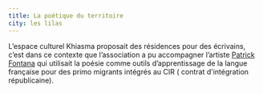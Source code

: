 ```yaml
---
title: La poétique du territoire
city: les lilas
---
```


L’espace culturel Khiasma proposait des résidences pour des écrivains, c’est dans ce contexte que l’association a pu accompagner l’artiste <a href="http://fofana.free.fr/wp/" target="_blank">Patrick Fontana</a> qui utilisait la poésie comme outils d’apprentissage de la langue française pour des primo migrants intégrés au CIR ( contrat d'intégration républicaine).
